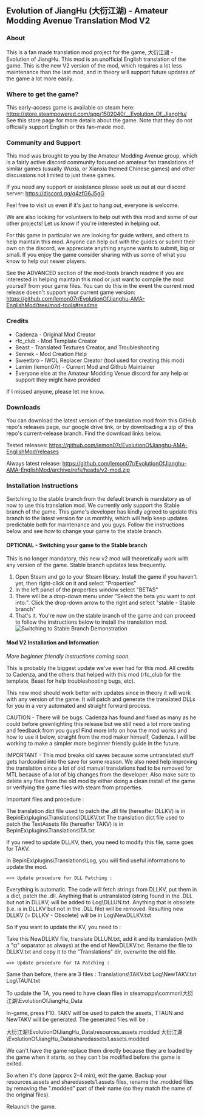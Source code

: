 
## Evolution of JiangHu (大衍江湖) - Amateur Modding Avenue Translation Mod V2
### About
This is a fan made translation mod project for the game, 大衍江湖 - Evolution of JiangHu. This mod is an unofficial English translation of the game. This is the new V2 version of the mod, which requires a lot less maintenance than the last mod, and in theory will support future updates of the game a lot more easily.
### Where to get the game?
This early-access game is available on steam here: https://store.steampowered.com/app/1502040/__Evolution_Of_JiangHu/ See this store page for more details about the game. Note that they do not officially support English or this fan-made mod.  
### Community and Support
This mod was brought to you by the Amateur Modding Avenue group, which is a fairly active discord community focused on amateur fan translations of similar games (usually Wuxia, or Xianxia themed Chinese games) and other discussions not limited to just these games. 

If you need any support or assistance please seek us out at our discord server: https://discord.gg/q4zfG6J5gG 

Feel free to visit us even if it's just to hang out, everyone is welcome.

We are also looking for volunteers to help out with this mod and some of our other projects! Let us know if you're interested in helping out. 

For this game in particular we are looking for guide writers, and others to help maintain this mod. Anyone can help out with the guides or submit their own on the discord, we appreciate anything anyone wants to submit, big or small. If you enjoy the game consider sharing with us some of what you know to help out newer players. 

See the ADVANCED section of the mod-tools branch readme if you are interested in helping maintain this mod or just want to compile the mod yourself from your game files. You can do this in the event the current mod release doesn't support your current game version: https://github.com/lemon07r/EvolutionOfJianghu-AMA-EnglishMod/tree/mod-tools#readme
### Credits
- Cadenza - Original Mod Creator
- rfc_club - Mod Template Creator
- Beast - Translated Textures Creator, and Troubleshooting
- Sennek - Mod Creation Help
- Sweetbro - IWOL Replacer Creator (tool used for creating this mod)
- Lamim (lemon07r) - Current Mod and Github Maintainer
- Everyone else at the Amateur Modding Venue discord for any help or support they might have provided

If I missed anyone, please let me know. 
### Downloads
You can download the latest version of the translation mod from this GitHub repo's releases page, our google drive link, or by downloading a zip of this repo's current-release branch. Find the download links below.

Tested releases: 
https://github.com/lemon07r/EvolutionOfJianghu-AMA-EnglishMod/releases

Always latest release: 
https://github.com/lemon07r/EvolutionOfJianghu-AMA-EnglishMod/archive/refs/heads/v2-mod.zip
### Installation Instructions
Switching to the stable branch from the default branch is mandatory as of now to use this translation mod. We currently only support the Stable branch of the game. This game's developer has kindly agreed to update this branch to the latest version for us monthly, which will help keep updates predictable both for maintenance and you guys. Follow the instructions below and see how to change your game to the stable branch.
#### OPTIONAL - Switching your game to the Stable branch
This is no longer mandatory, this new v2 mod will theoretically work with any version of the game. Stable branch updates less frequently.
1. Open Steam and go to your Steam library. Install the game if you haven't yet, then right-click on it and select "Properties" 
2. In the left panel of the properties window select "BETAS" 
3. There will be a drop-down menu under "Select the beta you want to opt into:". Click the drop-down arrow to the right and select "stable - Stable branch" 
4. That's it. You're now on the stable branch of the game and can proceed to follow the instructions below to install the translation mod. 
![Switching to Stable Branch Demonstration](https://i.imgur.com/70yoood.gif)
#### Mod V2 Installation and Information
*More beginner friendly instructions coming soon.*

This is probably the biggest update we've ever had for this mod. All credits to Cadenza, and the others that helped with this mod (rfc_club for the template, Beast for help troubleshooting bugs, etc).

This new mod should work better with updates since in theory it will work with any version of the game. It will patch and generate the translated DLLs for you in a very automated and straight forward process.

CAUTION - There will be bugs. Cadenza has found and fixed as many as he could before greenlighting this release but we still need a lot more testing and feedback from you guys! Find more info on how the mod works and how to use it below, straight from the mod maker himself, Cadenza. I will be working to make a simpler more beginner friendly guide in the future. 

IMPORTANT - This mod breaks old saves because some untranslated stuff gets hardcoded into the save for some reason. We also need help improving the translation since a lot of old manual translations had to be removed for MTL because of a lot of big changes from the developer. Also make sure to delete any files from the old mod by either doing a clean install of the game or verifying the game files with steam from properties. 

Important files and procedure :

The translation dict file used to patch the .dll file (hereafter DLLKV) is in BepinEx\plugins\Translations\DLLKV.txt
The translation dict file used to patch the TextAssets file (hereafter TAKV) is in BepinEx\plugins\Translations\TA.txt

If you need to update DLLKV, then, you need to modify this file, same goes for TAKV.

In BepinEx\plugins\Translations\Log, you will find useful informations to update the mod. 

	=>> Update procedure for DLL Patching : 

Everything is automatic. The code will fetch strings from DLLKV, put them in a dict, patch the .dll. 
Anything that is untranslated (string found in the .DLL but not in DLLKV, will be added to Log\DLLUN.txt. 
Anything that is obsolete (i.e. is in DLLKV but not in the .DLL file) will be removed.
Resulting new DLLKV (= DLLKV - Obsolete) will be in Log\NewDLLKV.txt

So if you want to update the KV, you need to : 

Take this NewDLLKV file, translate DLLUN.txt, add it and its translation (with a "¤" separator as always) at the end of NewDLLKV.txt. Rename the file to DLLKV.txt and copy it to the "Translations" dir, overwrite the old file. 

	=>> Update procedure for TA Patching : 

Same than before, there are 3 files : 
Translations\TAKV.txt
Log\NewTAKV.txt
Log\TAUN.txt

To update the TA, you need to have clean files in steamapps\common\大衍江湖\EvolutionOfJiangHu_Data

In-game, press F10. 
TAKV will be used to patch the assets, TTAUN and NewTAKV will be generated.
The generated files will be :

大衍江湖\EvolutionOfJiangHu_Data\resources.assets.modded
大衍江湖\EvolutionOfJiangHu_Data\sharedassets1.assets.modded

We can't have the game replace them directly because they are loaded by the game when it starts, so they can't be modified before the game is exited.

So when it's done (approx 2-4 min), exit the game. Backup your resources.assets and sharedassets1.assets files, rename the .modded files by removing the ".modded" part of their name (so they match the name of the original files).

Relaunch the game. 
